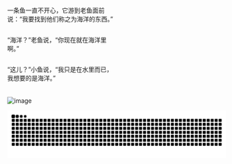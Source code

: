 <!--
**FontEndArt/FontEndArt** is a ✨ _special_ ✨ repository because its `README.md` (this file) appears on your GitHub profile.

Here are some ideas to get you started:

- 🔭 I’m currently working on ...
- 🌱 I’m currently learning ...
- 👯 I’m looking to collaborate on ...
- 🤔 I’m looking for help with ...
- 💬 Ask me about ...
- 📫 How to reach me: ...
- 😄 Pronouns: ...
- ⚡ Fun fact: ...
-->

<div style="display: flex; margin-bottom: 20px;">

<div style="flex: 1;  display: flex; align-items: center; flex-direction: column; justify-content: center;">

<img src="https://count.getloli.com/get/@FontEndArt?theme=rule34" alt="" style="width: 60%; margin-bottom: 10px;" />

<p>一条鱼一直不开心，它游到老鱼面前说：“我要找到他们称之为海洋的东西。”</p>

<p>“海洋？”老鱼说，“你现在就在海洋里啊。”</p>

<p>“这儿？”小鱼说，“我只是在水里而已，我想要的是海洋。”</p>

</div>

<div style="
    flex: 1; 
    margin-left: 15px;
    display: flex;
    align-items: center;
    justify-content: center;
">

<img src="https://github-readme-stats.vercel.app/api?username=FontEndArt&count_private=true&show_icons=true&theme=react" alt=""  style="width: 100%;" />

<!-- ![](https://github-profile-trophy.vercel.app/?username=FontEndArt&theme=flat&column=6) -->

</div>


</div>

![image](https://user-images.githubusercontent.com/19547121/118633600-398f3a80-b804-11eb-8d72-5e36dc7acc77.png)

![](https://raw.githubusercontent.com/FontEndArt/FontEndArt/main/assets/github-contribution-grid-snake.svg)